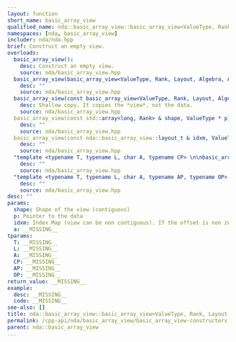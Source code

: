 ```yaml
---
layout: function
short_name: basic_array_view
qualified_name: nda::basic_array_view::basic_array_view<ValueType, Rank, Layout, Algebra, AccessorPolicy, OwningPolicy>
namespaces: [nda, basic_array_view]
includer: nda/nda.hpp
brief: Construct an empty view.
overloads:
  basic_array_view():
    desc: Construct an empty view.
    source: nda/basic_array_view.hpp
  basic_array_view(basic_array_view<ValueType, Rank, Layout, Algebra, AccessorPolicy, OwningPolicy> && ):
    desc: ""
    source: nda/basic_array_view.hpp
  basic_array_view(const basic_array_view<ValueType, Rank, Layout, Algebra, AccessorPolicy, OwningPolicy> & ):
    desc: Shallow copy. It copies the *view*, not the data.
    source: nda/basic_array_view.hpp
  basic_array_view(const std::array<long, Rank> & shape, ValueType * p) noexcept:
    desc: ""
    source: nda/basic_array_view.hpp
  basic_array_view(const nda::basic_array_view::layout_t & idxm, ValueType * p) noexcept:
    desc: ""
    source: nda/basic_array_view.hpp
  "template <typename T, typename L, char A, typename CP> \n\nbasic_array_view(const basic_array<T, Rank, L, A, CP> & a) noexcept":
    desc: ""
    source: nda/basic_array_view.hpp
  "template <typename T, typename L, char A, typename AP, typename OP> \n\nbasic_array_view(const basic_array_view<T, Rank, L, A, AP, OP> & a) noexcept":
    desc: ""
    source: nda/basic_array_view.hpp
desc: ""
params:
  shape: Shape of the view (contiguous)
  p: Pointer to the data
  idxm: Index Map (view can be non contiguous). If the offset is non zero, the view starts at p + idxm.offset()
  a: __MISSING__
tparams:
  T: __MISSING__
  L: __MISSING__
  A: __MISSING__
  CP: __MISSING__
  AP: __MISSING__
  OP: __MISSING__
return_value: __MISSING__
example:
  desc: __MISSING__
  code: __MISSING__
see-also: []
title: nda::basic_array_view::basic_array_view<ValueType, Rank, Layout, Algebra, AccessorPolicy, OwningPolicy>
permalink: /cpp-api/nda/basic_array_view/basic_array_view-constructors
parent: nda::basic_array_view
...
```


